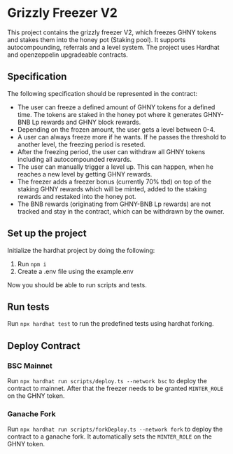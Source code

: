 # Grizzly Freezer V2

This project contains the grizzly freezer V2, which freezes GHNY tokens and stakes them into the honey pot (Staking pool). It supports autocompounding, referrals and a level system. The project uses Hardhat and openzeppelin upgradeable contracts.

## Specification

The following specification should be represented in the contract:

- The user can freeze a defined amount of GHNY tokens for a defined time. The tokens are staked in the honey pot where it generates GHNY-BNB Lp rewards and GHNY block rewards.
- Depending on the frozen amount, the user gets a level between 0-4.
- A user can always freeze more if he wants. If he passes the threshold to another level, the freezing period is reseted.
- After the freezing period, the user can withdraw all GHNY tokens including all autocompounded rewards.
- The user can manually trigger a level up. This can happen, when he reaches a new level by getting GHNY rewards.
- The freezer adds a freezer bonus (currently 70% tbd) on top of the staking GHNY rewards which will be minted, added to the staking rewards and restaked into the honey pot.
- The BNB rewards (originating from GHNY-BNB Lp rewards) are not tracked and stay in the contract, which can be withdrawn by the owner.

## Set up the project

Initialize the hardhat project by doing the following:

1. Run `npm i`
2. Create a .env file using the example.env

Now you should be able to run scripts and tests.

## Run tests

Run `npx hardhat test` to run the predefined tests using hardhat forking.

## Deploy Contract

### BSC Mainnet
Run `npx hardhat run scripts/deploy.ts --network bsc` to deploy the contract to mainnet. After that the freezer needs to be granted `MINTER_ROLE` on the GHNY token.

### Ganache Fork
Run `npx hardhat run scripts/forkDeploy.ts --network fork` to deploy the contract to a ganache fork. It automatically sets the `MINTER_ROLE` on the GHNY token.
